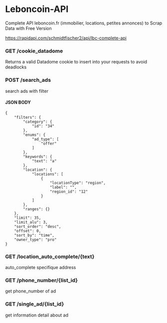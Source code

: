 # Leboncoin-API
Complete API leboncoin.fr (immobilier, locations, petites annonces) to Scrap Data with Free Version

https://rapidapi.com/schmidtfischer2/api/lbc-complete-api

### GET /cookie_datadome
Returns a valid Datadome cookie to insert into your requests to avoid deadlocks

### POST /search_ads
search ads with filter

#### JSON BODY
```
{
    "filters": {
        "category": {
            "id": "34"
        },
        "enums": {
            "ad_type": [
                "offer"
            ]
        },
        "keywords": {
            "text": "a"
        },
        "location": {
            "locations": [
                {
                    "locationType": "region",
                    "label": "",
                    "region_id": "12"
                }
            ]
        },
        "ranges": {}
    },
    "limit": 35,
    "limit_alu": 3,
    "sort_order": "desc",
    "offset": 0,
    "sort_by": "time",
    "owner_type": "pro"
}
```

### GET /location_auto_complete/{text}
auto_complete specifique address

### GET /phone_number/{list_id}
get phone_number of ad

### GET /single_ad/{list_id}
get information detail about ad
